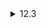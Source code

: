 <details>
  <summary>12.3</summary>

  According to the [reference](https://en.cppreference.com/w/cpp/container/map), STL maps are usually implemented as red-black trees, where keys are sorted and search, removal, and insertion operations have logarithmic complexity. Hash tables on the other hand perform those operations in constant time on average and in linear time in the worst cases. Since a hash table is basically 2-dimensional, it can be implemented as a double pointer to pairs (key, value). Additionally, the size of the table or the number of elements can be tracked as members of a `struct` that has the double pointer.
</details>
